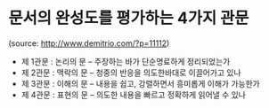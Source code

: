 # 문서의 완성도를 평가하는 4가지 관문

(source: http://www.demitrio.com/?p=11112)


* 제 1관문 : 논리의 문 – 주장하는 바가 단순명료하게 정리되었는가
* 제 2관문 : 맥락의 문 – 청중의 반응을 의도한바대로 이끌어가고 있나
* 제 3관문 : 이해의 문 – 내용을 쉽고, 강렬하면서 흥미롭게 이해가 가능한가
* 제 4관문 : 표현의 문 – 의도한 내용을 빠르고 정확하게 읽어낼 수 있나